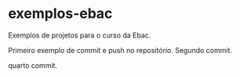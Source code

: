 # exemplos-ebac
Exemplos de projetos para o curso da Ebac.

Primeiro exemplo de commit e push no repositório.
Segundo commit.

quarto commit.
